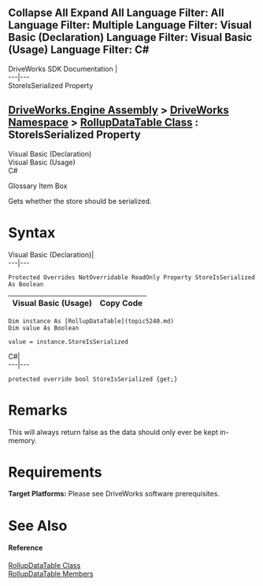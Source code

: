        

 Collapse All Expand All  Language Filter: All  Language Filter: Multiple  Language Filter: Visual Basic (Declaration) Language Filter: Visual Basic (Usage) Language Filter: C#  
---  
DriveWorks SDK Documentation  |   
---|---  
StoreIsSerialized Property   
  
[DriveWorks.Engine Assembly](topic2156.md) > [DriveWorks Namespace](topic2159.md) > [RollupDataTable Class](topic5240.md) : StoreIsSerialized Property  
---  
  
Visual Basic (Declaration)    
Visual Basic (Usage)    
C# 

Glossary Item Box

Gets whether the store should be serialized. 

# Syntax

Visual Basic (Declaration)|   
---|---  
      
    
    Protected Overrides NotOverridable ReadOnly Property StoreIsSerialized As Boolean  
  
Visual Basic (Usage)| Copy Code  
---|---  
      
    
    Dim instance As [RollupDataTable](topic5240.md)
    Dim value As Boolean
     
    value = instance.StoreIsSerialized  
  
C#|   
---|---  
      
    
    protected override bool StoreIsSerialized {get;}  
  
# Remarks

This will always return false as the data should only ever be kept in-memory.

# Requirements

**Target Platforms:** Please see DriveWorks software prerequisites.

# See Also

#### Reference

[RollupDataTable Class](topic5240.md)   
[RollupDataTable Members](topic5241.md)


